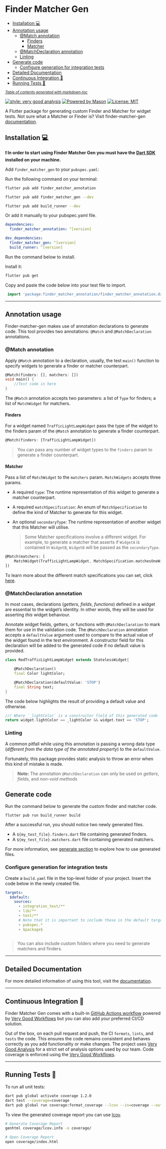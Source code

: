 # Finder Matcher Gen
- [Installation 💻](#installation---)
- [Annotation usage](#annotation-usage)
  * [@Match annotation](#-match-annotation)
    + [Finders](#finders)
    + [Matcher](#matcher)
  * [@MatchDeclaration annotation](#-matchdeclaration-annotation)
  * [Linting](#linting)
- [Generate code](#generate-code)
  * [Configure generation for integration tests](#configure-generation-for-integration-tests)
- [Detailed Documentation](#detailed-documentation)
- [Continuous Integration 🤖](#continuous-integration---)
- [Running Tests 🧪](#running-tests---)

<small><i><a href='http://ecotrust-canada.github.io/markdown-toc/'>Table of contents generated with markdown-toc</a></i></small>

[![style: very good analysis][very_good_analysis_badge]][very_good_analysis_link]
[![Powered by Mason](https://img.shields.io/endpoint?url=https%3A%2F%2Ftinyurl.com%2Fmason-badge)](https://github.com/felangel/mason)
[![License: MIT][license_badge]][license_link]

A Flutter package for generating custom Finder and Matcher for widget tests. Not sure what a Matcher or Finder is? Visit finder-matcher-gen [documentation](https://jasperessien2.github.io/finder-matcher-gen/).

## Installation 💻

**❗ In order to start using Finder Matcher Gen you must have the [Dart SDK][dart_install_link] installed on your machine.**

Add `finder_matcher_gen` to your `pubspec.yaml`:

Run the following command on your terminal:

```sh
flutter pub add finder_matcher_annotation
```

```sh
flutter pub add finder_matcher_gen --dev
```

```sh
flutter pub add build_runner --dev
```

Or add it manually to your pubspec.yaml file.

```yaml
dependencies:
  finder_matcher_annotation: ^[version]

dev_dependencies:
  finder_matcher_gen: ^[version]
  build_runner: ^[version]
```

Run the command below to install.

Install it:

```sh
flutter pub get
```

Copy and paste the code below into your test file to import.

```dart
 import 'package:finder_matcher_annotation/finder_matcher_annotation.dart';
```

---

## Annotation usage
Finder-matcher-gen makes use of annotation declarations to generate code. This tool provides two annotations: `@Match` and `@MatchDeclaration` annotations.

### @Match annotation
Apply `@Match` annotation to a declaration, usually, the test `main()` function to specify widgets to generate a finder or matcher counterpart.

```dart
@Match(finders: [], matchers: [])
void main() {
    //Test code in here
}
```

The `@Match` annotation accepts two parameters: a list of `Type` for finders; a list of `MatchWidget` for matchers.

#### Finders
For a widget named `TrafficLightLampWidget` pass the type of the widget to the finders param of the `@Match` annotation to generate a finder counterpart.

```dart
@Match(finders: [TrafficLightLampWidget])
```
> You can pass any number of widget types to the `finders` param to generate a finder counterpart.

#### Matcher
Pass a list of `MatchWidget` to the `matchers` param. `MatchWidgets` accepts three params.

- A required `type`: The runtime representation of *this* widget to generate a matcher counterpart.

- A required `matchSpecification`: An enum of `MatchSpecification` to define the kind of Matcher to generate for this widget.

- An optional `secondaryType`: The runtime representation of another widget that this Matcher will utilise.

    > Some Matcher specifications involve a different widget. For example, to generate a matcher that asserts if `WidgetA` is contained in `WidgetB`, `WidgetB` will be passed as the `secondaryType`. 

```dart
@Match(matchers: [ 
    MatchWidget(TrafficLightLampWidget, MatchSpecification.matchesOneWidget),
])
```

To learn more about the different match specifications you can set, click [here](https://jasperessien2.github.io/finder-matcher-gen/generate-matcher).

### @MatchDeclaration annotation
In most cases, declarations (*getters*, *fields*, *functions*) defined in a widget are essential to the widget’s identity. In other words, they will be used for asserting *this* widget behaviour.

Annotate widget fields, getters, or functions with `@MatchDeclaration` to mark them for use in the validation code. The `@MatchDeclaration` annotation accepts a `defaultValue` argument used to compare to the actual value of the widget found in the test environment. A constructor field for this declaration will be added to the generated code if no default value is provided.

```dart
class RedTrafficLightLampWidget extends StatelessWidget{

    @MatchDeclaration()
    final Color lightColor;

    @MatchDeclaration(defaultValue: 'STOP')
    final String text;
} 
```

The code below highlights the result of providing a default value and otherwise.

```dart
/// Where `_lightColor` is a constructor field of this generated code
return widget.lightColor == _lightColor && widget.text == 'STOP';
```

### Linting
A common pitfall while using this annotation is passing a wrong data type (*different from the data type of the annotated property*) to the `defaultValue`.

Fortunately, this package provides static analysis to throw an error when this kind of mistake is made.

> **Note:** The annotation `@MatchDeclaration` can only be used on *getters*, *fields*, and *non-void methods*

## Generate code
Run the command below to generate the custom finder and matcher code.

```
flutter pub run build_runner build
```

After a successful run, you should notice two newly generated files.

- A `${my_test_file}.finders.dart` file containing generated finders.
- A `${my_test_file}.matchers.dart` file containing generated matchers.

For more information, see [generate section](https://jasperessien2.github.io/finder-matcher-gen/finder) to explore how to use generated files.

### Configure generation for integration tests
Create a `build.yaml` file in the top-level folder of your project. Insert the code below in the newly created file.

```yaml
targets:
  $default:
    sources:
      - integration_test/**
      - lib/**
      - test/**
      # Note that it is important to include these in the default target.
      - pubspec.*
      - $package$
 
```
> You can also include custom folders where you need to generate matchers and finders. 

---
## Detailed Documentation

For more detailed information of using this tool, visit the [documentation](https://jasperessien2.github.io/finder-matcher-gen/).

---

## Continuous Integration 🤖

Finder Matcher Gen comes with a built-in [GitHub Actions workflow][github_actions_link] powered by [Very Good Workflows][very_good_workflows_link] but you can also add your preferred CI/CD solution.

Out of the box, on each pull request and push, the CI `formats`, `lints`, and `tests` the code. This ensures the code remains consistent and behaves correctly as you add functionality or make changes. The project uses [Very Good Analysis][very_good_analysis_link] for a strict set of analysis options used by our team. Code coverage is enforced using the [Very Good Workflows][very_good_coverage_link].

---

## Running Tests 🧪

To run all unit tests:

```sh
dart pub global activate coverage 1.2.0
dart test --coverage=coverage
dart pub global run coverage:format_coverage --lcov --in=coverage --out=coverage/lcov.info
```

To view the generated coverage report you can use [lcov](https://github.com/linux-test-project/lcov).

```sh
# Generate Coverage Report
genhtml coverage/lcov.info -o coverage/

# Open Coverage Report
open coverage/index.html
```

[dart_install_link]: https://dart.dev/get-dart
[github_actions_link]: https://docs.github.com/en/actions/learn-github-actions
[license_badge]: https://img.shields.io/badge/license-MIT-blue.svg
[license_link]: https://opensource.org/licenses/MIT
[logo_black]: https://raw.githubusercontent.com/VGVentures/very_good_brand/main/styles/README/vgv_logo_black.png#gh-light-mode-only
[logo_white]: https://raw.githubusercontent.com/VGVentures/very_good_brand/main/styles/README/vgv_logo_white.png#gh-dark-mode-only
[mason_link]: https://github.com/felangel/mason
[very_good_analysis_badge]: https://img.shields.io/badge/style-very_good_analysis-B22C89.svg
[very_good_analysis_link]: https://pub.dev/packages/very_good_analysis
[very_good_coverage_link]: https://github.com/marketplace/actions/very-good-coverage
[very_good_ventures_link]: https://verygood.ventures
[very_good_ventures_link_light]: https://verygood.ventures#gh-light-mode-only
[very_good_ventures_link_dark]: https://verygood.ventures#gh-dark-mode-only
[very_good_workflows_link]: https://github.com/VeryGoodOpenSource/very_good_workflows
